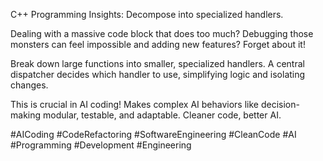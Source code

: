 C++ Programming Insights: Decompose into specialized handlers.

Dealing with a massive code block that does too much? Debugging those monsters can feel impossible and adding new features? Forget about it!

Break down large functions into smaller, specialized handlers. A central dispatcher decides which handler to use, simplifying logic and isolating changes.

This is crucial in AI coding! Makes complex AI behaviors like decision-making modular, testable, and adaptable. Cleaner code, better AI.

#AICoding #CodeRefactoring #SoftwareEngineering #CleanCode #AI #Programming #Development #Engineering